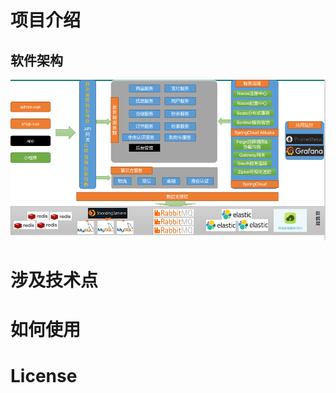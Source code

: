 # 项目介绍

## 软件架构

![image-20210920000917447](/docs/image/image-20210920000917447.png)

# 涉及技术点

# 如何使用

# License
